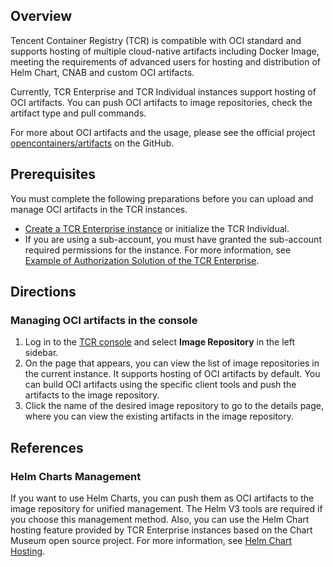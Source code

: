 ## Overview
Tencent Container Registry (TCR) is compatible with OCI standard and supports hosting of multiple cloud-native artifacts including Docker Image, meeting the requirements of advanced users for hosting and distribution of Helm Chart, CNAB and custom OCI artifacts.

Currently, TCR Enterprise and TCR Individual instances support hosting of OCI artifacts. You can push OCI artifacts to image repositories, check the artifact type and pull commands.

For more about OCI artifacts and the usage, please see the official project [opencontainers/artifacts](https://github.com/opencontainers/artifacts) on the GitHub.

## Prerequisites
You must complete the following preparations before you can upload and manage OCI artifacts in the TCR instances.
- [Create a TCR Enterprise instance](https://intl.cloud.tencent.com/document/product/1051/35486) or initialize the TCR Individual.
- If you are using a sub-account, you must have granted the sub-account required permissions for the instance. For more information, see [Example of Authorization Solution of the TCR Enterprise](https://intl.cloud.tencent.com/document/product/1051/37248).

## Directions
### Managing OCI artifacts in the console
1. Log in to the [TCR console](https://console.cloud.tencent.com/tcr) and select **Image Repository** in the left sidebar.
2. On the page that appears, you can view the list of image repositories in the current instance. It supports hosting of OCI artifacts by default. You can build OCI artifacts using the specific client tools and push the artifacts to the image repository.
3. Click the name of the desired image repository to go to the details page, where you can view the existing artifacts in the image repository.

## References
### Helm Charts Management

If you want to use Helm Charts, you can push them as OCI artifacts to the image repository for unified management. The Helm V3 tools are required if you choose this management method. Also, you can use the Helm Chart hosting feature provided by TCR Enterprise instances based on the Chart Museum open source project. For more information, see [Helm Chart Hosting](https://intl.cloud.tencent.com/document/product/1051/35493).